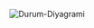 ![Durum-Diyagrami]([image_url_or_path](https://private-user-images.githubusercontent.com/183862915/427137521-eb9a8c77-3d07-4c3e-b952-1b240d6d094a.png?jwt=eyJhbGciOiJIUzI1NiIsInR5cCI6IkpXVCJ9.eyJpc3MiOiJnaXRodWIuY29tIiwiYXVkIjoicmF3LmdpdGh1YnVzZXJjb250ZW50LmNvbSIsImtleSI6ImtleTUiLCJleHAiOjE3NDMwMDkxMjUsIm5iZiI6MTc0MzAwODgyNSwicGF0aCI6Ii8xODM4NjI5MTUvNDI3MTM3NTIxLWViOWE4Yzc3LTNkMDctNGMzZS1iOTUyLTFiMjQwZDZkMDk0YS5wbmc_WC1BbXotQWxnb3JpdGhtPUFXUzQtSE1BQy1TSEEyNTYmWC1BbXotQ3JlZGVudGlhbD1BS0lBVkNPRFlMU0E1M1BRSzRaQSUyRjIwMjUwMzI2JTJGdXMtZWFzdC0xJTJGczMlMkZhd3M0X3JlcXVlc3QmWC1BbXotRGF0ZT0yMDI1MDMyNlQxNzA3MDVaJlgtQW16LUV4cGlyZXM9MzAwJlgtQW16LVNpZ25hdHVyZT1kMGVlN2VhODYyOWQ2Y2Q2N2IzYjg0NmNlYzViMDAyNmM1NGQwYTA1NGY4MjViZjJjODBjY2I0MzVlYzEyZDNjJlgtQW16LVNpZ25lZEhlYWRlcnM9aG9zdCJ9.GGCRvXguDoMMeIFRC8v5FAEvL2mDPhxolbrbi62c0kk))
